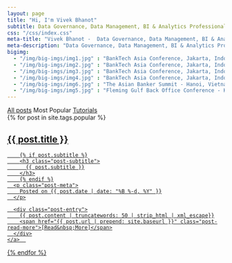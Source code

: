 ```yaml
---
layout: page
title: "Hi, I'm Vivek Bhanot"
subtitle: Data Governance, Data Management, BI & Analytics Professional
css: "/css/index.css"
meta-title: "Vivek Bhanot -  Data Governance, Data Management, BI & Analytics Professional"
meta-description: "Data Governance, Data Management, BI & Analytics Professional."
bigimg:
  - "/img/big-imgs/img1.jpg" : "BankTech Asia Conference, Jakarta, Indonesia (2016)"
  - "/img/big-imgs/img2.jpg" : "BankTech Asia Conference, Jakarta, Indonesia (2016)"
  - "/img/big-imgs/img3.jpg" : "BankTech Asia Conference, Jakarta, Indonesia (2016)"
  - "/img/big-imgs/img4.jpg" : "BankTech Asia Conference, Jakarta, Indonesia (2016)"
  - "/img/big-imgs/img6.jpg" : "The Asian Banker Summit - Hanoi, Vietnam (2016)"
  - "/img/big-imgs/img5.jpg" : "Fleming Gulf Back Office Conference - KL, Malaysia (2015)" 
---
```


<div class="list-filters">
  <a href="/" class="list-filter">All posts</a>
  <span class="list-filter filter-selected">Most Popular</span>
  <a href="/tutorials" class="list-filter">Tutorials</a>
</div>

<div class="posts-list">
  {% for post in site.tags.popular %}
  <article>
    <a class="post-preview" href="{{ post.url | prepend: site.baseurl }}">
	    <h2 class="post-title">{{ post.title }}</h2>
	
	    {% if post.subtitle %}
	    <h3 class="post-subtitle">
	      {{ post.subtitle }}
	    </h3>
	    {% endif %}
      <p class="post-meta">
        Posted on {{ post.date | date: "%B %-d, %Y" }}
      </p>

      <div class="post-entry">
        {{ post.content | truncatewords: 50 | strip_html | xml_escape}}
        <span href="{{ post.url | prepend: site.baseurl }}" class="post-read-more">[Read&nbsp;More]</span>
      </div>
    </a>  
   </article>
  {% endfor %}
</div>
